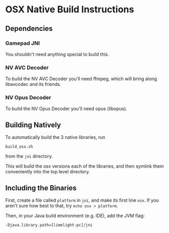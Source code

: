 # OSX Native Build Instructions

## Dependencies

### Gamepad JNI

You shouldn't need anything special to build this.

### NV AVC Decoder

To build the NV AVC Decoder you'll need ffmpeg, which will bring along libavcodec and its friends.

### NV Opus Decoder

To build the NV Opus Decoder you'll need opus (libopus). 

## Building Natively

To automatically build the 3 native libraries, run 

    build_osx.sh

from the `jni` directory.

This will build the osx versions each of the libraries, and then symlink them conveniently into the top level directory. 

## Including the Binaries

First, create a file called `platform` in `jni`, and make its first line `osx`.
If you aren't sure how best to that, try `echo osx > platform`.

Then, in your Java build environment (e.g. IDE), add the JVM flag:

    -Djava.library.path=[limelight-pc]/jni


